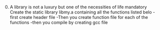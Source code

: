 0. A library is not a luxury but one of the necessities of life
mandatory
Create the static library libmy.a containing all the functions listed belo
-first create header file
-Then you create function file for each  of the functions
-then you compile by creating gcc file

